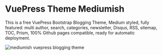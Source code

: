 
# VuePress Theme Mediumish

This is a free VuePress Bootstrap Blogging Theme, Medium styled, fully featured: multi author, search, categories, newsletter, Disqus, RSS, sitemap, TOC, Prism, 100% Github pages compatible, ready for automatic deployment.

![mediumish vuepress blogging theme](https://wowthemesnet.github.io/vuepress-theme-mediumish/assets/img/screenshot.jpg)
